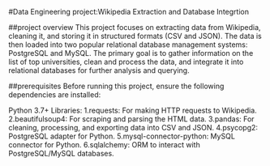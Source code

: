 #Data Engineering project:Wikipedia Extraction and Database Integrtion

##project overview
This project focuses on extracting data from Wikipedia, cleaning it, and storing it in structured formats (CSV and JSON). The data is then loaded into two popular relational database management systems: PostgreSQL and MySQL. The primary goal is to gather information on the list of top universities, clean and process the data, and integrate it into relational databases for further analysis and querying.

##prerequisites
Before running this project, ensure the following dependencies are installed:

Python 3.7+
Libraries:
1.requests: For making HTTP requests to Wikipedia.
2.beautifulsoup4: For scraping and parsing the HTML data.
3.pandas: For cleaning, processing, and exporting data into CSV and JSON.
4.psycopg2: PostgreSQL adapter for Python.
5.mysql-connector-python: MySQL connector for Python.
6.sqlalchemy: ORM to interact with PostgreSQL/MySQL databases.


